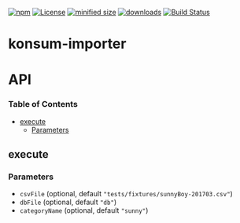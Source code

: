 [![npm](https://img.shields.io/npm/v/konsum-importer.svg)](https://www.npmjs.com/package/konsum-importer)
[![License](https://img.shields.io/badge/License-BSD%203--Clause-blue.svg)](https://opensource.org/licenses/BSD-3-Clause)
[![minified size](https://badgen.net/bundlephobia/min/konsum-importer)](https://bundlephobia.com/result?p=konsum-importer)
[![downloads](http://img.shields.io/npm/dm/konsum-importer.svg?style=flat-square)](https://npmjs.org/package/konsum-importer)
[![Build Status](https://img.shields.io/endpoint.svg?url=https%3A%2F%2Factions-badge.atrox.dev%2Fkonsumation%2Fkonsum-importer%2Fbadge\&style=flat)](https://actions-badge.atrox.dev/konsumation/konsum-importer/goto)

# konsum-importer

# API

<!-- Generated by documentation.js. Update this documentation by updating the source code. -->

### Table of Contents

*   [execute](#execute)
    *   [Parameters](#parameters)

## execute

### Parameters

*   `csvFile`   (optional, default `"tests/fixtures/sunnyBoy-201703.csv"`)
*   `dbFile`   (optional, default `"db"`)
*   `categoryName`   (optional, default `"sunny"`)
